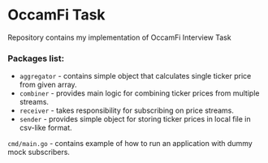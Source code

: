 # OccamFi Task

Repository contains my implementation of OccamFi Interview Task

### Packages list:
- `aggregator` - contains simple object that calculates single ticker price from given array.
- `combiner` - provides main logic for combining ticker prices from multiple streams.
- `receiver` - takes responsibility for subscribing on price streams.
- `sender` - provides simple object for storing ticker prices in local file in csv-like format.

`cmd/main.go` - contains example of how to run an application with dummy mock subscribers.